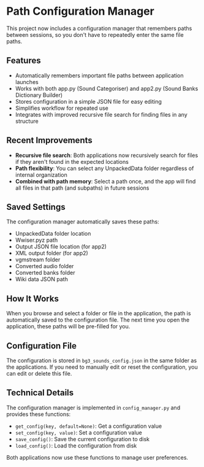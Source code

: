 # Path Configuration Manager

This project now includes a configuration manager that remembers paths between sessions, so you don't have to repeatedly enter the same file paths.

## Features

- Automatically remembers important file paths between application launches
- Works with both app.py (Sound Categoriser) and app2.py (Sound Banks Dictionary Builder)
- Stores configuration in a simple JSON file for easy editing
- Simplifies workflow for repeated use
- Integrates with improved recursive file search for finding files in any structure

## Recent Improvements

- **Recursive file search**: Both applications now recursively search for files if they aren't found in the expected locations
- **Path flexibility**: You can select any UnpackedData folder regardless of internal organization
- **Combined with path memory**: Select a path once, and the app will find all files in that path (and subpaths) in future sessions

## Saved Settings

The configuration manager automatically saves these paths:

- UnpackedData folder location
- Wwiser.pyz path
- Output JSON file location (for app2)
- XML output folder (for app2)
- vgmstream folder
- Converted audio folder
- Converted banks folder
- Wiki data JSON path

## How It Works

When you browse and select a folder or file in the application, the path is automatically saved to the configuration file. The next time you open the application, these paths will be pre-filled for you.

## Configuration File

The configuration is stored in `bg3_sounds_config.json` in the same folder as the applications. If you need to manually edit or reset the configuration, you can edit or delete this file.

## Technical Details

The configuration manager is implemented in `config_manager.py` and provides these functions:

- `get_config(key, default=None)`: Get a configuration value
- `set_config(key, value)`: Set a configuration value
- `save_config()`: Save the current configuration to disk
- `load_config()`: Load the configuration from disk

Both applications now use these functions to manage user preferences.
